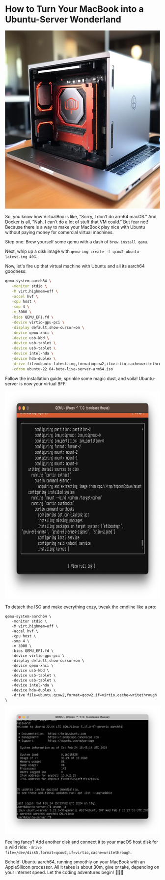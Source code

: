 # How to Turn Your MacBook into a Ubuntu-Server Wonderland

<img src="./img/ubuntu_server_installation_on_macbook.webp" alt="ubuntu_server_installation_on_macbook.webp" width="580" height="580">

So, you know how VirtualBox is like, "Sorry, I don't do arm64 macOS." And Docker is all, "Nah, I can't do a lot of stuff that VM could." But fear not! Because there is a way to make your MacBook play nice with Ubuntu without paying money for comercial virtual machines.

Step one: Brew yourself some qemu with a dash of `brew install qemu`.

Next, whip up a disk image with `qemu-img create -f qcow2 ubuntu-latest.img 40G`.

Now, let's fire up that virtual machine with Ubuntu and all its aarch64 goodness:

```bash
qemu-system-aarch64 \
   -monitor stdio \
   -M virt,highmem=off \
   -accel hvf \
   -cpu host \
   -smp 4 \
   -m 3000 \
   -bios QEMU_EFI.fd \
   -device virtio-gpu-pci \
   -display default,show-cursor=on \
   -device qemu-xhci \
   -device usb-kbd \
   -device usb-tablet \
   -device usb-tablet \
   -device intel-hda \
   -device hda-duplex \
   -drive file=ubuntu-latest.img,format=qcow2,if=virtio,cache=writethrough \
   -cdrom ubuntu-22.04-beta-live-server-arm64.iso
```

Follow the installation guide, sprinkle some magic dust, and voila! Ubuntu-server is now your virtual BFF.

<img src="./img/50f4773a6f496568f53cb0209c92c0c4.webp" alt="50f4773a6f496568f53cb0209c92c0c4.webp" width="822" height="678" class="jop-noMdConv">

To detach the ISO and make everything cozy, tweak the cmdline like a pro:

```shell
qemu-system-aarch64 \            
   -monitor stdio \
   -M virt,highmem=off \
   -accel hvf \
   -cpu host \
   -smp 4 \
   -m 3000 \
   -bios QEMU_EFI.fd \
   -device virtio-gpu-pci \
   -display default,show-cursor=on \
   -device qemu-xhci \
   -device usb-kbd \
   -device usb-tablet \
   -device usb-tablet \
   -device intel-hda \
   -device hda-duplex \
   -drive file=ubuntu.qcow2,format=qcow2,if=virtio,cache=writethrough \
```

![](./img/3dd2f56e88f3e0a66dee99c28f71a7be.webp)

Feeling fancy? Add another disk and connect it to your macOS host disk for a wild ride: `-drive file=/dev/disk5,format=qcow2,if=virtio,cache=writethrough`.

Behold! Ubuntu aarch64, running smoothly on your MacBook with an AppleSilicon processor. All it takes is about 30m, give or take, depending on your internet speed. Let the coding adventures begin! 🚀🍻🤓
